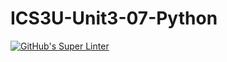 # ICS3U-Unit3-07-Python

[![GitHub's Super Linter](https://github.com/Joshua-Yeung-2/ICS3U-Unit3-07-Python/workflows/GitHub's%20Super%20Linter/badge.svg)](https://github.com/Joshua-Yeung-2/ICS3U-Unit3-07-Python/actions)
